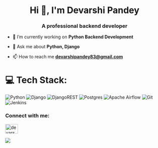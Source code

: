 <h1 align="center">Hi 👋, I'm Devarshi Pandey</h1>
<h3 align="center">A professional backend developer</h3>

- 🔭 I’m currently working on **Python Backend Development**

- 💬 Ask me about **Python, Django**

- 📫 How to reach me **devarshipandey83@gmail.com**


# 💻 Tech Stack:
![Python](https://img.shields.io/badge/python-3670A0?style=for-the-badge&logo=python&logoColor=ffdd54) ![Django](https://img.shields.io/badge/django-%23092E20.svg?style=for-the-badge&logo=django&logoColor=white) ![DjangoREST](https://img.shields.io/badge/DJANGO-REST-ff1709?style=for-the-badge&logo=django&logoColor=white&color=ff1709&labelColor=gray) ![Postgres](https://img.shields.io/badge/postgres-%23316192.svg?style=for-the-badge&logo=postgresql&logoColor=white) ![Apache Airflow](https://img.shields.io/badge/Apache%20Airflow-017CEE?style=for-the-badge&logo=Apache%20Airflow&logoColor=white)   ![Git](https://img.shields.io/badge/git-%23F05033.svg?style=for-the-badge&logo=git&logoColor=white) ![Jenkins](https://img.shields.io/badge/jenkins-%232C5263.svg?style=for-the-badge&logo=jenkins&logoColor=white)

<h3 align="left">Connect with me:</h3>
<p align="left">
<a href="https://linkedin.com/in/devarshirpandey" target="blank"><img align="center" src="https://raw.githubusercontent.com/rahuldkjain/github-profile-readme-generator/master/src/images/icons/Social/linked-in-alt.svg" alt="devarshirpandey" height="30" width="40" /></a>
</p>

[![](https://visitcount.itsvg.in/api?id=devarshipandey&icon=0&color=0)](https://visitcount.itsvg.in)
